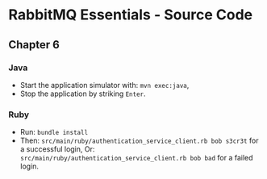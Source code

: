 # RabbitMQ Essentials - Source Code

## Chapter 6

### Java

- Start the application simulator with: `mvn exec:java`,
- Stop the application by striking `Enter`.

### Ruby

- Run: `bundle install`
- Then: `src/main/ruby/authentication_service_client.rb bob s3cr3t` for a successful login,
  Or:   `src/main/ruby/authentication_service_client.rb bob bad` for a failed login.


